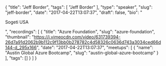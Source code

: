 {
  "title": "Jeff Border",
  "tags": [
    "Jeff Border"
  ],
  "type": "speaker",
  "slug": "jeff-border",
  "date": "2017-04-22T13:07:37",
  "draft": false,
  "bio": "<p>Sogeti USA</p>",
  "recordings": [
    {
      "title": "Azure Foundation",
      "slug": "azure-foundation",
      "thumbnail": "https://i.vimeocdn.com/video/631739394-26d7a91d2062b9b112c9f13bb0b278782c4d58326c0636d743a3034ced66d144-d_295x166",
      "date": "2017-04-22T13:07:37",
      "meetups": [
        {
          "name": "Austin Global Azure Bootcamp",
          "slug": "austin-global-azure-bootcamp"
        }
      ],
      "tags": []
    }
  ]
}